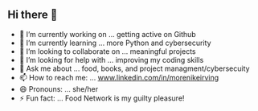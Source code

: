 ## Hi there 👋

- 🔭 I’m currently working on ... getting active on Github
- 🌱 I’m currently learning ... more Python and cybersecurity 
- 👯 I’m looking to collaborate on ... meaningful projects
- 🤔 I’m looking for help with ... improving my coding skills
- 💬 Ask me about ... food, books, and project managment/cybersecuity 
- 📫 How to reach me: ... www.linkedin.com/in/morenikeirving
- 😄 Pronouns: ... she/her
- ⚡ Fun fact: ... Food Network is my guilty pleasure!

